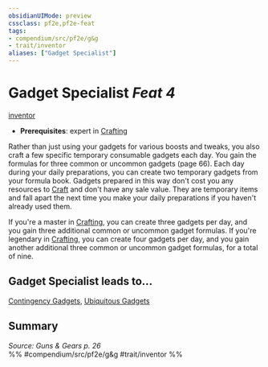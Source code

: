 ```yaml
---
obsidianUIMode: preview
cssclass: pf2e,pf2e-feat
tags:
- compendium/src/pf2e/g&g
- trait/inventor
aliases: ["Gadget Specialist"]
---
```

# Gadget Specialist  *Feat 4*  
[inventor](Reference/Rules/Traits/inventor-g-g.md "Inventor Class Trait")  

- **Prerequisites**: expert in [Crafting](skills.md#Crafting)

Rather than just using your gadgets for various boosts and tweaks, you also craft a few specific temporary consumable gadgets each day. You gain the formulas for three common or uncommon gadgets (page 66). Each day during your daily preparations, you can create two temporary gadgets from your formula book. Gadgets prepared in this way don't cost you any resources to [Craft](craft.md) and don't have any sale value. They are temporary items and fall apart the next time you make your daily preparations if you haven't already used them.

If you're a master in [Crafting](skills.md#Crafting), you can create three gadgets per day, and you gain three additional common or uncommon gadget formulas. If you're legendary in [Crafting](skills.md#Crafting), you can create four gadgets per day, and you gain another additional three common or uncommon gadget formulas, for a total of nine.

## Gadget Specialist leads to...

[Contingency Gadgets](contingency-gadgets-g-g.md), [Ubiquitous Gadgets](ubiquitous-gadgets-g-g.md)

## Summary

*Source: Guns & Gears p. 26*  
%% #compendium/src/pf2e/g&g #trait/inventor %%